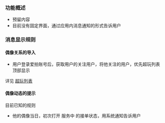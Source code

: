 ### 功能概述
* 预留内容
* 目前没有固定界面，通过应用内消息通知的形式告诉用户

### 消息显示规则

#### 偶像关系的导入

* 用户登录爱拍账号后，获取用户的关注用户，将他关注的用户，优先超玩列表顶部显示

详见 [超玩列表](index-xplayer-list.md)

#### 偶像动态的提示
目前已知的规则
* 他的偶像当日，初次打开 服务中 的接单状态，用系统通知告诉用户
